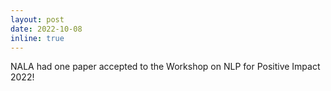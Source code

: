 ```yaml
---
layout: post
date: 2022-10-08
inline: true
---
```


NALA had one paper accepted to the Workshop on NLP for Positive Impact 2022!
